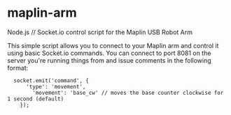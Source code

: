 maplin-arm
==========

Node.js // Socket.io control script for the Maplin USB Robot Arm

This simple script allows you to connect to your Maplin arm and control it using basic Socket.io commands. 
You can connect to port 8081 on the server you're running things from and issue comments in the following format:

  	  socket.emit('command', {
	      'type': 'movement',
		    'movement': 'base_cw' // moves the base counter clockwise for 1 second (default)
	    });

